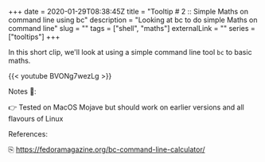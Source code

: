 +++ 
date = 2020-01-29T08:38:45Z
title = "Tooltip # 2 :: Simple Maths on command line using bc"
description = "Looking at bc to do simple Maths on command line"
slug = "" 
tags = ["shell", "maths"]
externalLink = ""
series = ["tooltips"]
+++


In this short clip, we'll look at using a simple command line tool `bc` to basic maths.

{{< youtube BVONg7wezLg >}}

Notes 📝:

👉 Tested on MacOS Mojave but should work on earlier versions and all flavours of Linux

References:

⎘ https://fedoramagazine.org/bc-command-line-calculator/